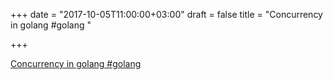 +++
date = "2017-10-05T11:00:00+03:00"
draft = false
title = "Concurrency in golang #golang "

+++

<p><a href="http://www.minaandrawos.com/2015/12/06/concurrency-in-golang/">Concurrency in golang #golang </a></p>
